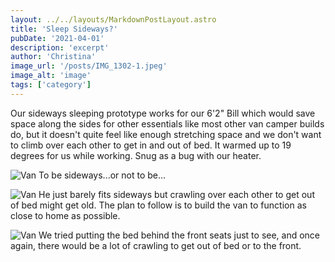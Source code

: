```yaml
---
layout: ../../layouts/MarkdownPostLayout.astro
title: 'Sleep Sideways?'
pubDate: '2021-04-01'
description: 'excerpt'
author: 'Christina'
image_url: '/posts/IMG_1302-1.jpeg'
image_alt: 'image'
tags: ['category']
---
```


Our sideways sleeping prototype works for our 6'2" Bill which would save space along the sides for other essentials like most other van camper builds do, but it doesn't quite feel like enough stretching space and we don't want to climb over each other to get in and out of bed. It warmed up to 19 degrees for us while working. Snug as a bug with our heater.

![Van](images/posts/IMG_1126.jpeg)
To be sideways...or not to be...

![Van](images/posts/IMG_1133-2.jpeg)
He just barely fits sideways but crawling over each other to get out of bed might get old. The plan to follow is to build the van to function as close to home as possible.

![Van](images/posts/IMG_1224.jpeg)
We tried putting the bed behind the front seats just to see, and once again, there would be a lot of crawling to get out of bed or to the front.

